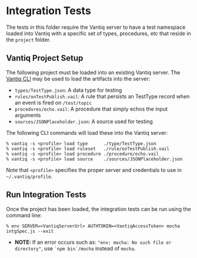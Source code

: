# Integration Tests

The tests in this folder require the Vantiq server to have a test namespace
loaded into Vantiq with a specific set of types, procedures, etc that
reside in the `project` folder.

## Vantiq Project Setup

The following project must be loaded into an existing Vantiq server.  The
[Vantiq CLI](https://dev.vantiq.com/ui/ide/index.html#/resources) may be used 
to load the artifacts into the server:

* `types/TestType.json`: A data type for testing
* `rules/onTestPublish.vail`: A rule that persists an TestType record when an event is fired on `/test/topic`
* `procedures/echo.vail`: A procedure that simply echos the input arguments
* `sources/JSONPlaceholder.json`: A source used for testing

The following CLI commands will load these into the Vantiq server:

    % vantiq -s <profile> load type      ./type/TestType.json
    % vantiq -s <profile> load ruleset   ./rule/onTestPublish.vail
    % vantiq -s <profile> load procedure ./procedure/echo.vail
    % vantiq -s <profile> load source    ./sources/JSONPlaceholder.json

Note that `<profile>` specifies the proper server and credentials to use
in `~/.vantiq/profile`.

## Run Integration Tests

Once the project has been loaded, the integration tests can be run using the
command line:

    % env SERVER=<VantiqServerUrl> AUTHTOKEN=<VantiqAccessToken> mocha intgSpec.js --exit

*   **NOTE:** If an error occurs such as: `"env: mocha: No such file or directory"`, use
    `` `npm bin`/mocha `` instead of `mocha`.